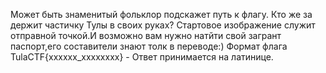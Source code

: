 Может быть знаменитый фольклор подскажет путь к флагу. Кто же за держит частичку Тулы в своих руках? 
Стартовое изображение  служит отправной точкой.И возможно вам нужно натйти свой загрант паспорт,его составители знают толк в переводе:)
Формат флага TulaCTF{xxxxxx_xxxxxxxx} - Ответ принимается на  латинице.

